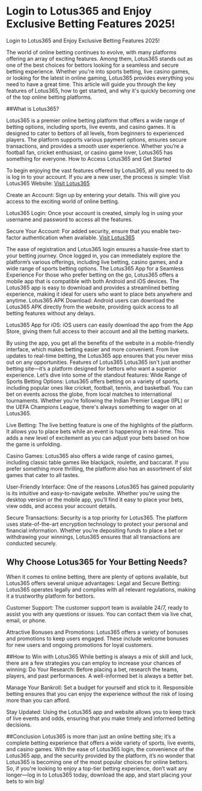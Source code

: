 # Login to Lotus365 and Enjoy Exclusive Betting Features 2025!
Login to Lotus365 and Enjoy Exclusive Betting Features 2025!


The world of online betting continues to evolve, with many platforms offering an array of exciting features. Among them, Lotus365 stands out as one of the best choices for bettors looking for a seamless and secure betting experience. Whether you're into sports betting, live casino games, or looking for the latest in online gaming, Lotus365 provides everything you need to have a great time. This article will guide you through the key features of Lotus365, how to get started, and why it's quickly becoming one of the top online betting platforms.

##What is Lotus365?

Lotus365 is a premier online betting platform that offers a wide range of betting options, including sports, live events, and casino games. It is designed to cater to bettors of all levels, from beginners to experienced players. The platform supports various payment options, ensures secure transactions, and provides a smooth user experience. Whether you’re a football fan, cricket enthusiast, or casino game lover, Lotus365 has something for everyone.
How to Access Lotus365 and Get Started

To begin enjoying the vast features offered by Lotus365, all you need to do is log in to your account. If you are a new user, the process is simple:
  Visit  Lotus365 Website: [Visit Lotus365](https://lotusexch365vip.com/)

Create an Account: Sign up by entering your details. This will give you access to the exciting world of online betting.

Lotus365 Login: Once your account is created, simply log in using your username and password to access all the features.

Secure Your Account: For added security, ensure that you enable two-factor authentication when available.
[Visit Lotus365](https://lotusexch365vip.com/ "Click to visit Lotus365")


The ease of registration and Lotus365 login ensures a hassle-free start to your betting journey. Once logged in, you can immediately explore the platform’s various offerings, including live betting, casino games, and a wide range of sports betting options.
The Lotus365 App for a Seamless Experience
For those who prefer betting on the go, Lotus365 offers a mobile app that is compatible with both Android and iOS devices. The Lotus365 app is easy to download and provides a streamlined betting experience, making it ideal for users who want to place bets anywhere and anytime.
Lotus365 APK Download: Android users can download the Lotus365 APK directly from the website, providing quick access to all betting features without any delays.


Lotus365 App for iOS: iOS users can easily download the app from the App Store, giving them full access to their account and all the betting markets.


By using the app, you get all the benefits of the website in a mobile-friendly interface, which makes betting easier and more convenient. From live updates to real-time betting, the Lotus365 app ensures that you never miss out on any opportunities.
Features of Lotus365
Lotus365 isn't just another betting site—it’s a platform designed for bettors who want a superior experience. Let’s dive into some of the standout features:
Wide Range of Sports Betting Options: Lotus365 offers betting on a variety of sports, including popular ones like cricket, football, tennis, and basketball. You can bet on events across the globe, from local matches to international tournaments. Whether you're following the Indian Premier League (IPL) or the UEFA Champions League, there's always something to wager on at Lotus365.


Live Betting: The live betting feature is one of the highlights of the platform. It allows you to place bets while an event is happening in real-time. This adds a new level of excitement as you can adjust your bets based on how the game is unfolding.


Casino Games: Lotus365 also offers a wide range of casino games, including classic table games like blackjack, roulette, and baccarat. If you prefer something more thrilling, the platform also has an assortment of slot games that cater to all tastes.


User-Friendly Interface: One of the reasons Lotus365 has gained popularity is its intuitive and easy-to-navigate website. Whether you're using the desktop version or the mobile app, you’ll find it easy to place your bets, view odds, and access your account details.


Secure Transactions: Security is a top priority for Lotus365. The platform uses state-of-the-art encryption technology to protect your personal and financial information. Whether you’re depositing funds to place a bet or withdrawing your winnings, Lotus365 ensures that all transactions are conducted securely.


## Why Choose Lotus365 for Your Betting Needs?

When it comes to online betting, there are plenty of options available, but Lotus365 offers several unique advantages:
Legal and Secure Betting: Lotus365 operates legally and complies with all relevant regulations, making it a trustworthy platform for bettors.


Customer Support: The customer support team is available 24/7, ready to assist you with any questions or issues. You can contact them via live chat, email, or phone.


Attractive Bonuses and Promotions: Lotus365 offers a variety of bonuses and promotions to keep users engaged. These include welcome bonuses for new users and ongoing promotions for loyal customers.


##How to Win with Lotus365
While betting is always a mix of skill and luck, there are a few strategies you can employ to increase your chances of winning:
Do Your Research: Before placing a bet, research the teams, players, and past performances. A well-informed bet is always a better bet.


Manage Your Bankroll: Set a budget for yourself and stick to it. Responsible betting ensures that you can enjoy the experience without the risk of losing more than you can afford.


Stay Updated: Using the Lotus365 app and website allows you to keep track of live events and odds, ensuring that you make timely and informed betting decisions.


##Conclusion
Lotus365 is more than just an online betting site; it’s a complete betting experience that offers a wide variety of sports, live events, and casino games. With the ease of Lotus365 login, the convenience of the Lotus365 app, and the security provided by the platform, it’s no wonder that Lotus365 is becoming one of the most popular choices for online bettors.
So, if you're looking to enjoy a top-tier betting experience, don’t wait any longer—log in to Lotus365 today, download the app, and start placing your bets to win big!




